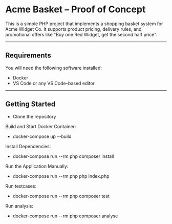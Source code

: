 # Acme Basket – Proof of Concept

This is a simple PHP project that implements a shopping basket system for Acme Widget Co. It supports product pricing, delivery rules, and promotional offers like "Buy one Red Widget, get the second half price".

---

## Requirements

You will need the following software installed:

- Docker
- VS Code or any VS Code–based editor

---

## Getting Started

- Clone the repository

Build and Start Docker Container:
- docker-compose up --build

Install Dependencies:
- docker-compose run --rm php composer install

Run the Application Manually:
- docker-compose run --rm php php index.php

Run testcases:
- docker-compose run --rm php composer test

Run analysis:
- docker-compose run --rm php composer analyse
